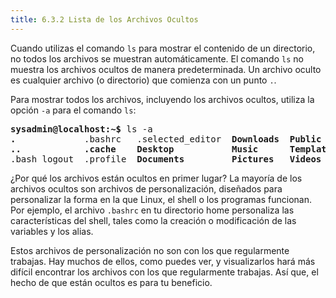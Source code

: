 ```yaml
---
title: 6.3.2 Lista de los Archivos Ocultos
---
```


Cuando utilizas el comando `ls` para mostrar el contenido de un directorio, no todos los archivos se muestran automáticamente. El comando `ls` no muestra los archivos ocultos de manera predeterminada. Un archivo oculto es cualquier archivo (o directorio) que comienza con un punto `.`.

Para mostrar todos los archivos, incluyendo los archivos ocultos, utiliza la opción `-a` para el comando `ls`:

<pre class="content_terminal"><strong><span class="ansi-green">sysadmin@localhost</span>:<span class="ansi-blue">~</span>$</strong> ls -a                                        
<strong><span class="ansi-blue">.</span></strong>             .bashrc   .selected_editor  <strong><span class="ansi-blue">Downloads  Public</span></strong>       
<strong><span class="ansi-blue">..</span></strong>            <strong><span class="ansi-blue">.cache</span></strong>    <strong><span class="ansi-blue">Desktop           Music      Templates</span></strong>     
.bash_logout  .profile  <strong><span class="ansi-blue">Documents         Pictures   Videos</span></strong></pre>

¿Por qué los archivos están ocultos en primer lugar? La mayoría de los archivos ocultos son archivos de personalización, diseñados para personalizar la forma en la que Linux, el shell o los programas funcionan. Por ejemplo, el archivo `.bashrc` en tu directorio home personaliza las características del shell, tales como la creación o modificación de las variables y los alias.

Estos archivos de personalización no son con los que regularmente trabajas. Hay muchos de ellos, como puedes ver, y visualizarlos hará más difícil encontrar los archivos con los que regularmente trabajas. Así que, el hecho de que están ocultos es para tu beneficio.
